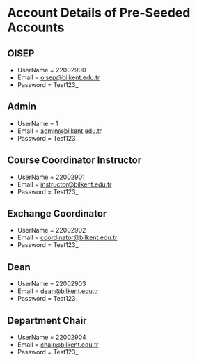# Account Details of Pre-Seeded Accounts

## OISEP

- UserName = 22002900
- Email = oisep@bilkent.edu.tr
- Password = Test123\_

## Admin

- UserName = 1
- Email = admin@bilkent.edu.tr
- Password = Test123\_

## Course Coordinator Instructor

- UserName = 22002901
- Email = instructor@bilkent.edu.tr
- Password = Test123\_

## Exchange Coordinator

- UserName = 22002902
- Email = coordinator@bilkent.edu.tr
- Password = Test123\_

## Dean

- UserName = 22002903
- Email = dean@bilkent.edu.tr
- Password = Test123\_

## Department Chair

- UserName = 22002904
- Email = chair@bilkent.edu.tr
- Password = Test123\_
